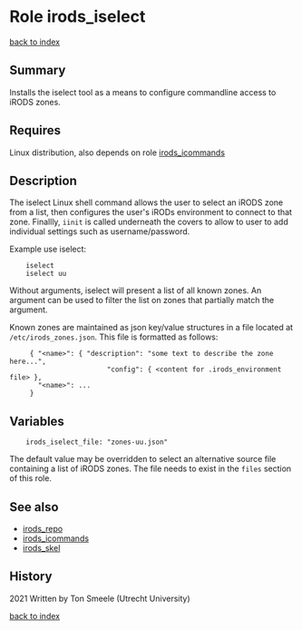 # Role irods_iselect
[back to index](../index.md#Roles)

## Summary
Installs the iselect tool as a means to configure commandline access to iRODS zones.
 

## Requires
Linux distribution, also depends on role [irods_icommands](./irods_icommands.md)

## Description
The iselect Linux shell command allows the user to select an iRODS zone from a list,
then configures the user's iRODs environment to connect to that zone. 
Finallly, `iinit` is called underneath the covers to allow to user to 
add individual settings such as username/password.

Example use iselect:
```
    iselect
    iselect uu
```
Without arguments, iselect will present a list of all known zones. An argument
can be used to filter the list on zones that partially match the argument.

Known zones are maintained as json key/value structures in a file 
located at `/etc/irods_zones.json`.
This file is formatted as follows:
```
     { "<name>": { "description": "some text to describe the zone here...",
                        "config": { <content for .irods_environment file> },
       "<name>": ...
     }
```

## Variables
```
    irods_iselect_file: "zones-uu.json"
```
The default value may be overridden to select an alternative source file
containing a list of iRODS zones. 
The file needs to exist in the `files` section of this role.


## See also
- [irods_repo](./irods_repo.md)  
- [irods_icommands](./irods_icommands.md)  
- [irods_skel](./irods_skel.md)


## History
2021 Written by Ton Smeele (Utrecht University)


[back to index](../index.md#Roles)
